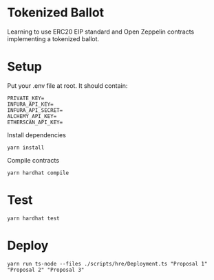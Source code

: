 # Tokenized Ballot

Learning to use ERC20 EIP standard and Open Zeppelin contracts implementing a tokenized ballot.

# Setup

Put your .env file at root. It should contain:

```
PRIVATE_KEY=
INFURA_API_KEY=
INFURA_API_SECRET=
ALCHEMY_API_KEY=
ETHERSCAN_API_KEY=
```

Install dependencies

```
yarn install
```

Compile contracts

```
yarn hardhat compile
```

# Test

```shell
yarn hardhat test
```

# Deploy

```shell
yarn run ts-node --files ./scripts/hre/Deployment.ts "Proposal 1" "Proposal 2" "Proposal 3"
```
